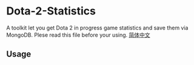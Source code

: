 # Dota-2-Statistics

A toolkit let you get Dota 2 in progress game statistics and save them via MongoDB. Plese read this file before your using. [简体中文](https://github.com/baozidai/Dota-2-Statistics/blob/master/README_ZH_CN.md)

## Usage

